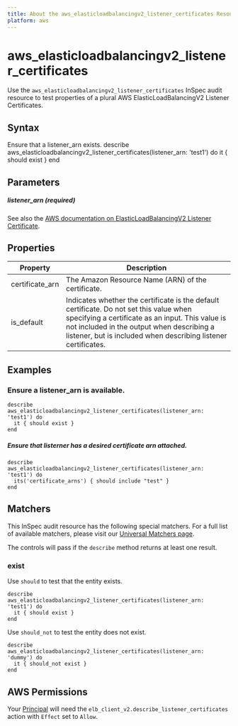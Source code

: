 ```yaml
---
title: About the aws_elasticloadbalancingv2_listener_certificates Resource
platform: aws
---
```


# aws\_elasticloadbalancingv2\_listener\_certificates

Use the `aws_elasticloadbalancingv2_listener_certificates` InSpec audit resource to test properties of a plural AWS ElasticLoadBalancingV2 Listener Certificates.

## Syntax

Ensure that a listener_arn exists.
    describe aws_elasticloadbalancingv2_listener_certificates(listener_arn: 'test1') do
      it { should exist }
    end

## Parameters

##### listener_arn _(required)_

See also the [AWS documentation on ElasticLoadBalancingV2 Listener Certificate](https://docs.aws.amazon.com/AWSCloudFormation/latest/UserGuide/aws-resource-elasticloadbalancingv2-listenercertificate.html).

## Properties

|Property | Description|
| --- | --- |
| certificate_arn | The Amazon Resource Name (ARN) of the certificate. |
| is_default | Indicates whether the certificate is the default certificate. Do not set this value when specifying a certificate as an input. This value is not included in the output when describing a listener, but is included when describing listener certificates. |

## Examples

### Ensure a listener_arn is available.
    describe aws_elasticloadbalancingv2_listener_certificates(listener_arn: 'test1') do
      it { should exist }
    end


##### Ensure that listerner has a desired certificate arn attached.
    describe aws_elasticloadbalancingv2_listener_certificates(listener_arn: 'test1') do
      its('certificate_arns') { should include "test" }
    end


## Matchers

This InSpec audit resource has the following special matchers. For a full list of available matchers, please visit our [Universal Matchers page](https://www.inspec.io/docs/reference/matchers/).

The controls will pass if the `describe` method returns at least one result.

### exist

Use `should` to test that the entity exists.

    describe aws_elasticloadbalancingv2_listener_certificates(listener_arn: 'test1') do
      it { should exist }
    end

Use `should_not` to test the entity does not exist.
      
    describe aws_elasticloadbalancingv2_listener_certificates(listener_arn: 'dummy') do
      it { should_not exist }
    end

## AWS Permissions

Your [Principal](https://docs.aws.amazon.com/IAM/latest/UserGuide/intro-structure.html#intro-structure-principal) will need the `elb_client_v2.describe_listener_certificates` action with `Effect` set to `Allow`.